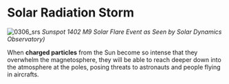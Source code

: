 # Solar Radiation Storm

![0306_srs](./static/0306_srs.jpg)
*Sunspot 1402 M9 Solar Flare Event as Seen by Solar Dynamics Observatory)*

When **charged particles** from the Sun become so intense that they overwhelm the magnetosphere, they will be able to reach deeper down into the atmosphere at the poles, posing threats to astronauts and people flying in aircrafts.